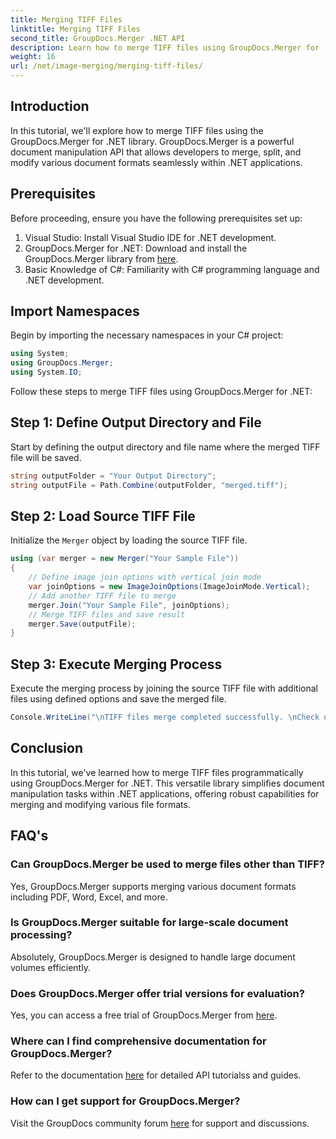 ```yaml
---
title: Merging TIFF Files
linktitle: Merging TIFF Files
second_title: GroupDocs.Merger .NET API
description: Learn how to merge TIFF files using GroupDocs.Merger for .NET. Merge, split, and modify documents seamlessly within your .NET applications.
weight: 16
url: /net/image-merging/merging-tiff-files/
---
```

## Introduction
In this tutorial, we'll explore how to merge TIFF files using the GroupDocs.Merger for .NET library. GroupDocs.Merger is a powerful document manipulation API that allows developers to merge, split, and modify various document formats seamlessly within .NET applications.
## Prerequisites
Before proceeding, ensure you have the following prerequisites set up:
1. Visual Studio: Install Visual Studio IDE for .NET development.
2. GroupDocs.Merger for .NET: Download and install the GroupDocs.Merger library from [here](https://releases.groupdocs.com/merger/net/).
3. Basic Knowledge of C#: Familiarity with C# programming language and .NET development.

## Import Namespaces
Begin by importing the necessary namespaces in your C# project:
```csharp
using System; 
using GroupDocs.Merger;
using System.IO;
```

Follow these steps to merge TIFF files using GroupDocs.Merger for .NET:
## Step 1: Define Output Directory and File
Start by defining the output directory and file name where the merged TIFF file will be saved.
```csharp
string outputFolder = "Your Output Directory";
string outputFile = Path.Combine(outputFolder, "merged.tiff");
```
## Step 2: Load Source TIFF File
Initialize the `Merger` object by loading the source TIFF file.
```csharp
using (var merger = new Merger("Your Sample File"))
{
    // Define image join options with vertical join mode
    var joinOptions = new ImageJoinOptions(ImageJoinMode.Vertical);
    // Add another TIFF file to merge
    merger.Join("Your Sample File", joinOptions);
    // Merge TIFF files and save result
    merger.Save(outputFile);
}
```
## Step 3: Execute Merging Process
Execute the merging process by joining the source TIFF file with additional files using defined options and save the merged file.
```csharp
Console.WriteLine("\nTIFF files merge completed successfully. \nCheck output in {0}", outputFolder);
```

## Conclusion
In this tutorial, we've learned how to merge TIFF files programmatically using GroupDocs.Merger for .NET. This versatile library simplifies document manipulation tasks within .NET applications, offering robust capabilities for merging and modifying various file formats.

## FAQ's
### Can GroupDocs.Merger be used to merge files other than TIFF?
Yes, GroupDocs.Merger supports merging various document formats including PDF, Word, Excel, and more.
### Is GroupDocs.Merger suitable for large-scale document processing?
Absolutely, GroupDocs.Merger is designed to handle large document volumes efficiently.
### Does GroupDocs.Merger offer trial versions for evaluation?
Yes, you can access a free trial of GroupDocs.Merger from [here](https://releases.groupdocs.com/).
### Where can I find comprehensive documentation for GroupDocs.Merger?
Refer to the documentation [here](https://tutorials.groupdocs.com/merger/net/) for detailed API tutorialss and guides.
### How can I get support for GroupDocs.Merger?
Visit the GroupDocs community forum [here](https://forum.groupdocs.com/c/merger/32) for support and discussions.
